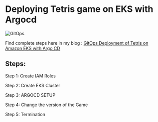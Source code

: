 # Deploying Tetris game on EKS with Argocd


![GitOps](https://github.com/shubnimkar/Tetris_game_GITOPS/assets/46809421/c3a03d07-6f49-4abc-9293-b1afa3c5b980)

Find complete steps here in my blog : [GitOps Deployment of Tetris on Amazon EKS with Argo CD](https://medium.com/@shubnimkar/gitops-deployment-of-tetris-on-amazon-eks-with-argo-cd-affa8741b707)

## Steps:

Step 1: Create IAM Roles

Step 2: Create EKS Cluster

Step 3: ARGOCD SETUP

Step 4: Change the version of the Game

Step 5: Termination

